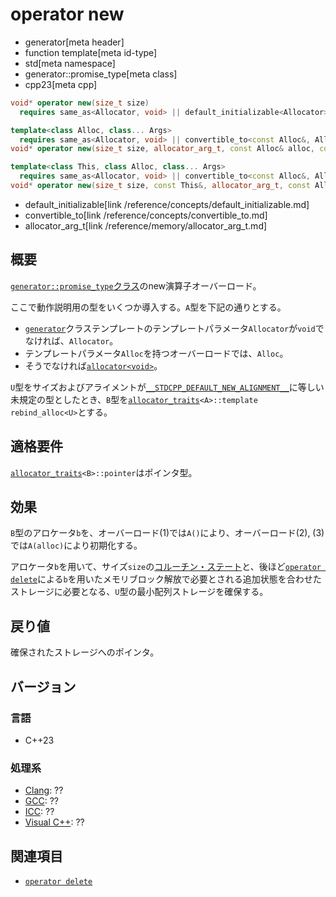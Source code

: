 # operator new
* generator[meta header]
* function template[meta id-type]
* std[meta namespace]
* generator::promise_type[meta class]
* cpp23[meta cpp]

```cpp
void* operator new(size_t size)
  requires same_as<Allocator, void> || default_initializable<Allocator>; // (1)

template<class Alloc, class... Args>
  requires same_as<Allocator, void> || convertible_to<const Alloc&, Allocator>
void* operator new(size_t size, allocator_arg_t, const Alloc& alloc, const Args&...); // (2)

template<class This, class Alloc, class... Args>
  requires same_as<Allocator, void> || convertible_to<const Alloc&, Allocator>
void* operator new(size_t size, const This&, allocator_arg_t, const Alloc& alloc, const Args&...); 
```
* default_initializable[link /reference/concepts/default_initializable.md]
* convertible_to[link /reference/concepts/convertible_to.md]
* allocator_arg_t[link /reference/memory/allocator_arg_t.md]


## 概要
[`generator::promise_type`クラス](../promise_type.md)のnew演算子オーバーロード。

ここで動作説明用の型をいくつか導入する。`A`型を下記の通りとする。

- [`generator`](../../generator.md)クラステンプレートのテンプレートパラメータ`Allocator`が`void`でなければ、`Allocator`。
- テンプレートパラメータ`Alloc`を持つオーバーロードでは、`Alloc`。
- そうでなければ[`allocator<void>`](/reference/memory/allocator.md)。

`U`型をサイズおよびアライメントが[`__STDCPP_DEFAULT_NEW_ALIGNMENT__`](/lang/cpp17/predefined_macros.md)に等しい未規定の型としたとき、`B`型を[`allocator_traits`](/reference/memory/allocator_traits.md)`<A>::template rebind_alloc<U>`とする。


## 適格要件
[`allocator_traits`](/reference/memory/allocator_traits.md)`<B>::pointer`はポインタ型。


## 効果
`B`型のアロケータ`b`を、オーバーロード(1)では`A()`により、オーバーロード(2), (3)では`A(alloc)`により初期化する。

アロケータ`b`を用いて、サイズ`size`の[コルーチン・ステート](/lang/cpp20/coroutines.md)と、後ほど[`operator delete`](op_delete.md)による`b`を用いたメモリブロック解放で必要とされる追加状態を合わせたストレージに必要となる、`U`型の最小配列ストレージを確保する。


## 戻り値
確保されたストレージへのポインタ。


## バージョン
### 言語
- C++23

### 処理系
- [Clang](/implementation.md#clang): ??
- [GCC](/implementation.md#gcc): ??
- [ICC](/implementation.md#icc): ??
- [Visual C++](/implementation.md#visual_cpp): ??


## 関連項目
- [`operator delete`](op_delete.md)

